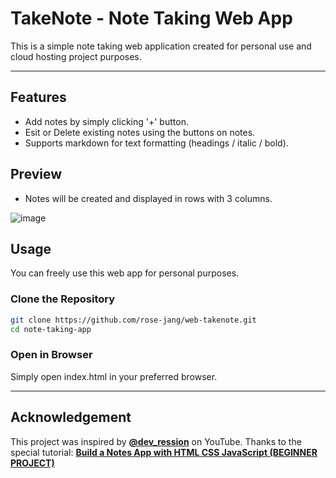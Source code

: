 # TakeNote - Note Taking Web App
This is a simple note taking web application created for personal use and cloud hosting project purposes.

---
## Features
- Add notes by simply clicking '+' button.
- Esit or Delete existing notes using the buttons on notes.
- Supports markdown for text formatting (headings / italic / bold).

## Preview
- Notes will be created and displayed in rows with 3 columns.
  
![image](https://github.com/user-attachments/assets/16e06588-f41c-4141-ae33-8e31a4dcb16c)

## Usage
You can freely use this web app for personal purposes.

### Clone the Repository
```sh
git clone https://github.com/rose-jang/web-takenote.git
cd note-taking-app
```

### Open in Browser
Simply open index.html in your preferred browser.

---

## Acknowledgement
This project was inspired by [**@dev_ression**](https://www.youtube.com/@dev_ression) on YouTube.
Thanks to the special tutorial:
[**Build a Notes App with HTML CSS JavaScript (BEGINNER PROJECT)**](https://youtu.be/3xFb7Ldaa4Q?si=z1Os4z6saxNc42UQ)


